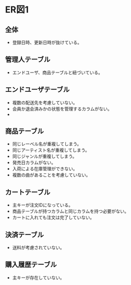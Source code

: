 # ER図1
## 全体
- 登録日時、更新日時が抜けている。

## 管理人テーブル
- エンドユーザ、商品テーブルと紐づいている。

## エンドユーザテーブル
- 複数の配送先を考慮していない。 
- 会員か退会済みかの状態を管理するカラムがない。
- 
## 商品テーブル
- 同じレーベル名が重複してしまう。
- 同じアーティスト名が重複してしまう。
- 同じジャンルが重複してしまう。
- 発売日カラムがない。
- 入荷による在庫管理ができない。
- 複数の曲があることを考慮していない。

## カートテーブル
- 主キーが注文IDになっている。
- 商品テーブルが持つカラムと同じカラムを持つ必要がない。
- カートに入れても注文は完了していない。

## 決済テーブル
- 送料が考慮されていない。

## 購入履歴テーブル
- 主キーが存在していない。
